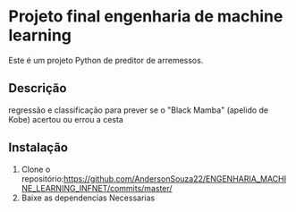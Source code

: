 # Projeto final engenharia de machine learning

Este é um projeto Python de preditor de arremessos.

## Descrição

regressão e classificação para prever se o "Black Mamba" (apelido de Kobe) acertou ou errou a cesta



## Instalação

1. Clone o repositório:https://github.com/AndersonSouza22/ENGENHARIA_MACHINE_LEARNING_INFNET/commits/master/
2. Baixe as dependencias Necessarias 

